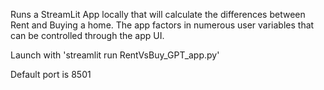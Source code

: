 Runs a StreamLit App locally that will calculate the differences between Rent and Buying a home. 
The app factors in numerous user variables that can be controlled through the app UI.

Launch with 'streamlit run RentVsBuy_GPT_app.py'

Default port is 8501
